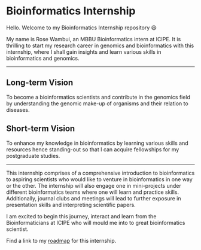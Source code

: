 # Bioinformatics Internship 

Hello. Welcome to my Bioinformatics Internship repository :smiley:

My name is Rose Wambui, an MBBU Bioinformatics intern at ICIPE. It is thrilling to start my research career in genomics and bioinformatics with this internship, where I shall gain insights and learn various skills in bioinformatics and genomics. 

---
## Long-term Vision
To become a bioinformatics scientists and contribute in the genomics field by understanding the genomic make-up of organisms and their relation to diseases.

## Short-term Vision 
To enhance my knowledge in bioinformatics by learning various skills and resources hence standing-out so that I can acquire fellowships for my postgraduate studies.

---

This internship comprises of a comprehensive introduction to bioinformatics to aspiring scientists who would like to venture in bioinformatics in one way or the other. The internship will also engage one in mini-projects under different bioinformatics teams where one will learn and practice skills. Additionally, journal clubs and meetings will lead to further exposure in presentation skills and interpreting scientific papers.

I am excited to begin this journey, interact and learn from the Bioinformaticians at ICIPE who will mould me into to great bioinformatics scientist.

Find a link to my [roadmap](https://github.com/Gatheru-rose/rose_bioinformatics_intern/blob/main/roadmap.md) for this internship.
